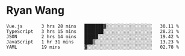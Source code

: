# Ryan Wang

<!--START_SECTION:waka-->
```text
Vue.js       3 hrs 28 mins   ███████▓░░░░░░░░░░░░░░░░░   30.11 % 
TypeScript   3 hrs 15 mins   ███████░░░░░░░░░░░░░░░░░░   28.21 % 
JSON         2 hrs 14 mins   █████░░░░░░░░░░░░░░░░░░░░   19.42 % 
JavaScript   1 hr 31 mins    ███▒░░░░░░░░░░░░░░░░░░░░░   13.23 % 
YAML         19 mins         ▓░░░░░░░░░░░░░░░░░░░░░░░░   02.78 % 
```
<!--END_SECTION:waka-->
